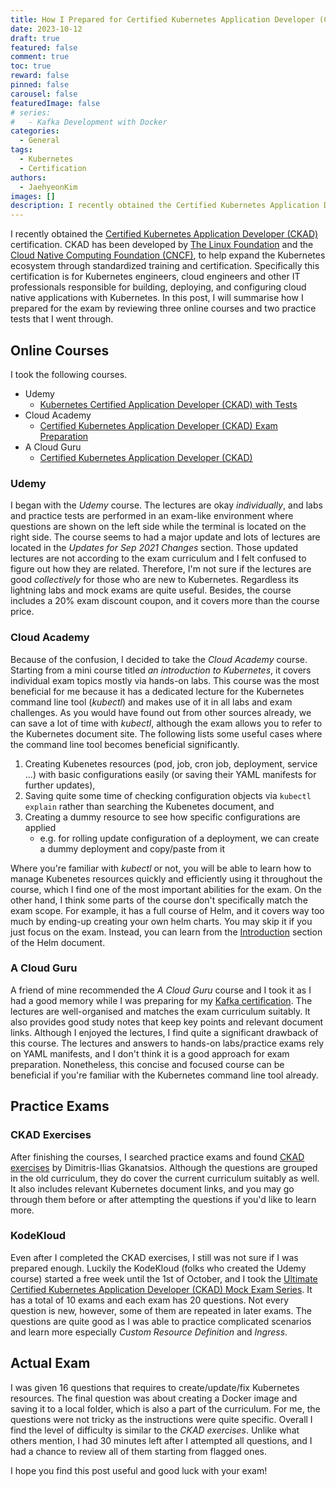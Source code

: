 ```yaml
---
title: How I Prepared for Certified Kubernetes Application Developer (CKAD)
date: 2023-10-12
draft: true
featured: false
comment: true
toc: true
reward: false
pinned: false
carousel: false
featuredImage: false
# series:
#   - Kafka Development with Docker
categories:
  - General
tags: 
  - Kubernetes
  - Certification
authors:
  - JaehyeonKim
images: []
description: I recently obtained the Certified Kubernetes Application Developer (CKAD) certification.  It is for Kubernetes engineers, cloud engineers and other IT professionals responsible for building, deploying, and configuring cloud native applications with Kubernetes. In this post, I will summarise how I prepared for the exam by reviewing three online courses and two practice tests that I went through.
---
```


I recently obtained the [Certified Kubernetes Application Developer (CKAD)](https://training.linuxfoundation.org/certification/certified-kubernetes-application-developer-ckad/) certification. CKAD has been developed by [The Linux Foundation](https://www.linuxfoundation.org/) and the [Cloud Native Computing Foundation (CNCF)](https://www.cncf.io/), to help expand the Kubernetes ecosystem through standardized training and certification. Specifically this certification is for Kubernetes engineers, cloud engineers and other IT professionals responsible for building, deploying, and configuring cloud native applications with Kubernetes. In this post, I will summarise how I prepared for the exam by reviewing three online courses and two practice tests that I went through.

## Online Courses

I took the following courses.

- Udemy
  - [Kubernetes Certified Application Developer (CKAD) with Tests](https://www.udemy.com/course/certified-kubernetes-application-developer/)
- Cloud Academy
  - [Certified Kubernetes Application Developer (CKAD) Exam Preparation](https://cloudacademy.com/learning-paths/certified-kubernetes-application-developer-ckad-exam-preparation-1-3086/)
- A Cloud Guru
  - [Certified Kubernetes Application Developer (CKAD)](https://learn.acloud.guru/course/certified-kubernetes-application-developer)

### Udemy

I began with the *Udemy* course. The lectures are okay *individually*, and labs and practice tests are performed in an exam-like environment where questions are shown on the left side while the terminal is located on the right side. The course seems to had a major update and lots of lectures are located in the *Updates for Sep 2021 Changes* section. Those updated lectures are not according to the exam curriculum and I felt confused to figure out how they are related. Therefore, I'm not sure if the lectures are good *collectively* for those who are new to Kubernetes. Regardless its lightning labs and mock exams are quite useful. Besides, the course includes a 20% exam discount coupon, and it covers more than the course price.

### Cloud Academy

Because of the confusion, I decided to take the *Cloud Academy* course. Starting from a mini course titled *an introduction to Kubernetes*, it covers individual exam topics mostly via hands-on labs. This course was the most beneficial for me because it has a dedicated lecture for the Kubernetes command line tool (*kubectl*) and makes use of it in all labs and exam challenges. As you would have found out from other sources already, we can save a lot of time with *kubectl*, although the exam allows you to refer to the Kubernetes document site. The following lists some useful cases where the command line tool becomes beneficial significantly.

1. Creating Kubenetes resources (pod, job, cron job, deployment, service ...) with basic configurations easily (or saving their YAML manifests for further updates),
2. Saving quite some time of checking configuration objects via `kubectl explain` rather than searching the Kubenetes document, and
3. Creating a dummy resource to see how specific configurations are applied
    - e.g. for rolling update configuration of a deployment, we can create a dummy deployment and copy/paste from it

Where you're familiar with *kubectl* or not, you will be able to learn how to manage Kubenetes resources quickly and efficiently using it throughout the course, which I find one of the most important abilities for the exam. On the other hand, I think some parts of the course don't specifically match the exam scope. For example, it has a full course of Helm, and it covers way too much by ending-up creating your own helm charts. You may skip it if you just focus on the exam. Instead, you can learn from the [Introduction](https://helm.sh/docs/intro/using_helm/) section of the Helm document. 

### A Cloud Guru

A friend of mine recommended the *A Cloud Guru* course and I took it as I had a good memory while I was preparing for my [Kafka certification](/blog/2023-05-11-how-i-prepared-for-ccdak). The lectures are well-organised and matches the exam curriculum suitably. It also provides good study notes that keep key points and relevant document links. Although I enjoyed the lectures, I find quite a significant drawback of this course. The lectures and answers to hands-on labs/practice exams rely on YAML manifests, and I don't think it is a good approach for exam preparation. Nonetheless, this concise and focused course can be beneficial if you're familiar with the Kubernetes command line tool already.

## Practice Exams

### CKAD Exercises

After finishing the courses, I searched practice exams and found [CKAD exercises](https://github.com/dgkanatsios/CKAD-exercises) by Dimitris-Ilias Gkanatsios. Although the questions are grouped in the old curriculum, they do cover the current curriculum suitably as well. It also includes relevant Kubernetes document links, and you may go through them before or after attempting the questions if you'd like to learn more.

### KodeKloud

Even after I completed the CKAD exercises, I still was not sure if I was prepared enough. Luckily the KodeKloud (folks who created the Udemy course) started a free week until the 1st of October, and I took the [Ultimate Certified Kubernetes Application Developer (CKAD) Mock Exam Series](https://kodekloud.com/courses/ultimate-certified-kubernetes-application-developer-ckad-mock-exam-series/). It has a total of 10 exams and each exam has 20 questions. Not every question is new, however, some of them are repeated in later exams. The questions are quite good as I was able to practice complicated scenarios and learn more especially *Custom Resource Definition* and *Ingress*.

## Actual Exam

I was given 16 questions that requires to create/update/fix Kubernetes resources. The final question was about creating a Docker image and saving it to a local folder, which is also a part of the curriculum. For me, the questions were not tricky as the instructions were quite specific. Overall I find the level of difficulty is similar to the *CKAD exercises*. Unlike what others mention, I had 30 minutes left after I attempted all questions, and I had a chance to review all of them starting from flagged ones.

I hope you find this post useful and good luck with your exam!
